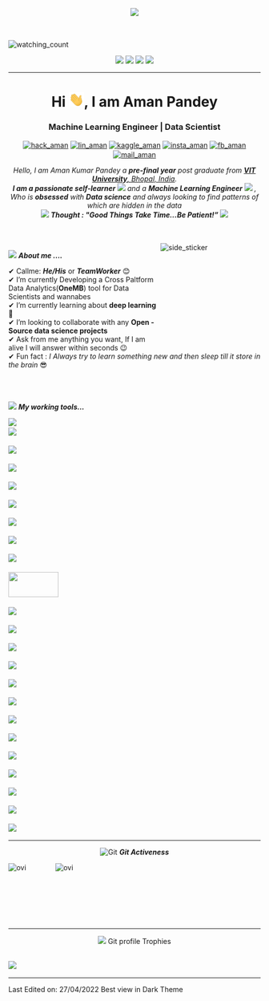 <p align="center">
  <img src="https://scontent-bom1-1.xx.fbcdn.net/v/t1.6435-9/56786235_2039457742818236_3175675295126519808_n.jpg?_nc_cat=101&ccb=1-5&_nc_sid=e3f864&_nc_ohc=Y3mBhMr3JAcAX96SjuV&_nc_ht=scontent-bom1-1.xx&oh=00_AT8HgbjE-Tmd4SZ48HJqRSUMXgUiFp1zFtFjkY0zLEYEpg&oe=628CAD35" height="200"/>
</p>
<br>

<p align="left"> 
<img src="https://komarev.com/ghpvc/?username=amankrpandey1&color=brightgreen" alt="watching_count" />
 </p>
 <p align="center">
<img src="https://img.shields.io/badge/Age-24-blue" />
  <img src="https://img.shields.io/badge/Focus-Machine%20Learning-brightgreen" />
  <img src="https://img.shields.io/badge/Lives-India-success" />
  <img src="https://img.shields.io/badge/Languages-English%20%26%20Hindi-brightgreen" />
</p>
<hr>
<h1 align="center">Hi <img src="https://raw.githubusercontent.com/ABSphreak/ABSphreak/master/gifs/Hi.gif" width="30px">, I am Aman Pandey </h1>
<h3 align="center">Machine Learning Engineer | Data Scientist </h3>
<p align="center">
<a href="https://www.hackerrank.com/amankrpandey11" target="blank"><img align="center" src="https://cdn.worldvectorlogo.com/logos/hackerrank.svg" alt="hack_aman" height="30" width="40" /></a>
<a href="https://www.linkedin.com/in/amankrpandey1/" target="blank"><img align="center" src="https://www.vectorlogo.zone/logos/linkedin/linkedin-tile.svg" alt="lin_aman" height="30" width="40" /></a>  
<a href="https://www.kaggle.com/amankrpandey1" target="blank"><img align="center" src="https://www.vectorlogo.zone/logos/kaggle/kaggle-icon.svg" alt="kaggle_aman" height="30" width="40" /></a>
<a href="https://www.instagram.com/amankrpandey1/" target="blank"><img align="center" src="https://www.vectorlogo.zone/logos/instagram/instagram-icon.svg" alt="insta_aman" height="30" width="40" /></a>
<a href="https://www.facebook.com/amankrpandey1/" target="blank"><img align="center" src="https://www.vectorlogo.zone/logos/facebook/facebook-official.svg" alt="fb_aman" height="30" width="40" /></a>
 <a href = "mailto: oumw.paman0301@gmail.com"><img align="center" src="https://seeklogo.com/images/G/gmail-new-2020-logo-32DBE11BB4-seeklogo.com.png" height="30" width="40" alt="mail_aman" /></a>
</p>
</p>



<p align="center">
  <em>
    Hello, I am Aman Kumar Pandey a <b> pre-final year</b> post graduate from <a href="https://vitbhopal.ac.in/"> <b>VIT University</b>, Bhopal, India</a>. <br>
    <b>I am a passionate self-learner</b> <img src="https://github.com/TheDudeThatCode/TheDudeThatCode/blob/master/Assets/Developer.gif" width="30px"> and a <b>Machine Learning Engineer</b>&nbsp;<img src="https://github.com/TheDudeThatCode/TheDudeThatCode/blob/master/Assets/Designer.gif" width="36px">&nbsp,<br>Who is <b>obsessed</b>
    with <b>Data science</b> and always looking to find patterns of which are hidden in the data 
  </em> 
  <br>
  <img src="https://media.giphy.com/media/gH3LO09IOiZIqePwv9/giphy.gif" width="50" /> <b><i align="center">Thought : "Good Things Take Time…Be Patient!”</i></b> <img src="https://media.giphy.com/media/qjqUcgIyRjsl2/giphy.gif" width="50" />
</p>
<br><br>
<img align="right" width=200px height=200px alt="side_sticker" src="https://media.giphy.com/media/TEnXkcsHrP4YedChhA/giphy.gif" />

<img src="https://media.giphy.com/media/iY8CRBdQXODJSCERIr/giphy.gif" width="30px">&nbsp;***About me ....***

✔ Callme: ***He/His*** or ***TeamWorker*** 😊 <br>
✔ I’m currently Developing a Cross Paltform Data Analytics(**OneMB**) tool for Data Scientists and wannabes <br>
✔ I’m currently learning about **deep learning**🥰<br>
✔ I’m looking to collaborate with any **Open - Source data science projects**<br>
✔ Ask from me anything you want, If I am alive I will answer within seconds 😉<br>
✔ Fun fact : *I Always try to learn something new and then sleep till it store in the brain* 😎<br><br><br><br>
 

<img src="https://media.giphy.com/media/iY8CRBdQXODJSCERIr/giphy.gif" width="30px">&nbsp;***My working tools...***
<p align="left">
  
  <code><img height="50" src="https://www.vectorlogo.zone/logos/git-scm/git-scm-ar21.svg"></code>
  <code> <img height="50" src="https://www.vectorlogo.zone/logos/python/python-ar21.svg"> </code>
  <code> <img height="50" src="https://www.vectorlogo.zone/logos/java/java-ar21.svg"> </code>
  <code> <img height="50" src="https://upload.wikimedia.org/wikipedia/commons/7/7e/Spyder_logo.svg"> </code>
  <code> <img height="50" src="https://www.vectorlogo.zone/logos/jupyter/jupyter-ar21.svg"> </code>
  <code> <img height="50" src="https://www.vectorlogo.zone/logos/mongodb/mongodb-ar21.svg"> </code>
  <code> <img height="50" src="https://www.vectorlogo.zone/logos/w3_html5/w3_html5-ar21.svg"> </code>
  <code> <img height="50" src="https://www.vectorlogo.zone/logos/mysql/mysql-ar21.svg"> </code>
  <code> <img height="50" src="https://www.vectorlogo.zone/logos/sqlite/sqlite-ar21.svg"> </code>
  <code> <img height="50" src="https://matplotlib.org/2.2.5/_images/sphx_glr_logos2_001.png" width='100'> </code>
  <code> <img height="50" src="https://upload.wikimedia.org/wikipedia/commons/thumb/e/ed/Pandas_logo.svg/768px-Pandas_logo.svg.png"> </code>
  <code> <img height="50" src="https://www.vectorlogo.zone/logos/pocoo_flask/pocoo_flask-ar21.svg"> </code>
  <code> <img height="50" src="https://www.vectorlogo.zone/logos/heroku/heroku-ar21.svg"> </code>
  <code> <img height="50" src="https://www.vectorlogo.zone/logos/numpy/numpy-ar21.svg"> </code>
  <code> <img height="50" src="https://raw.githubusercontent.com/valohai/ml-logos/master/scipy.svg"> </code>
  <code> <img height="50" src="https://www.vectorlogo.zone/logos/nodejs/nodejs-ar21.svg"> </code>
  <code> <img height="50" src="https://www.vectorlogo.zone/logos/microsoft_powerbi/microsoft_powerbi-ar21.svg"> </code>
  <code> <img height="50" src="https://www.vectorlogo.zone/logos/javascript/javascript-ar21.svg"> </code>
  <code> <img height="50" src="https://www.vectorlogo.zone/logos/netlifyapp_watercss/netlifyapp_watercss-ar21.svg"> </code>
  <code> <img height="50" src="https://seeklogo.com/images/S/scikit-learn-logo-8766D07E2E-seeklogo.com.png"> </code>
  <code> <img height="50" src="https://www.vectorlogo.zone/logos/tensorflow/tensorflow-ar21.svg"> </code>
  <code> <img height="50" src="https://www.vectorlogo.zone/logos/docker/docker-ar21.svg"> </code>
  <code> <img height="50" src="https://www.vectorlogo.zone/logos/djangoproject/djangoproject-ar21.svg"> </code>
  <hr>
  <p align="center">
 <img src="https://media.giphy.com/media/W5eoZHPpUx9sapR0eu/giphy.gif" width="30px" alt="Git"/>&nbsp;<i><b>Git Activeness</b></i></p>
 
<p><img align="left" src="https://github-readme-stats.vercel.app/api/top-langs?username=OvinduWijethunge&show_icons=true&locale=en&layout=compact&theme=chartreuse-dark" alt="ovi" /></p>
<p>&nbsp;<img align="right" src="https://github-readme-stats.vercel.app/api?username=amankrpandey1&show_icons=true&locale=en&theme=chartreuse-dark" alt="ovi" width="410" /></p>
<br><br><br><br><br>

<hr>


<p align="center"><img src="https://media.giphy.com/media/QaMcXSekUWx7aogAUr/giphy.gif" width="30" />&nbsp;Git profile Trophies</p><br>
<img src="https://github-profile-trophy.vercel.app/?username=amankrpandey1&theme=juicyfresh&no-bg=true" />


-----

Last Edited on: 27/04/2022
Best view in Dark Theme
